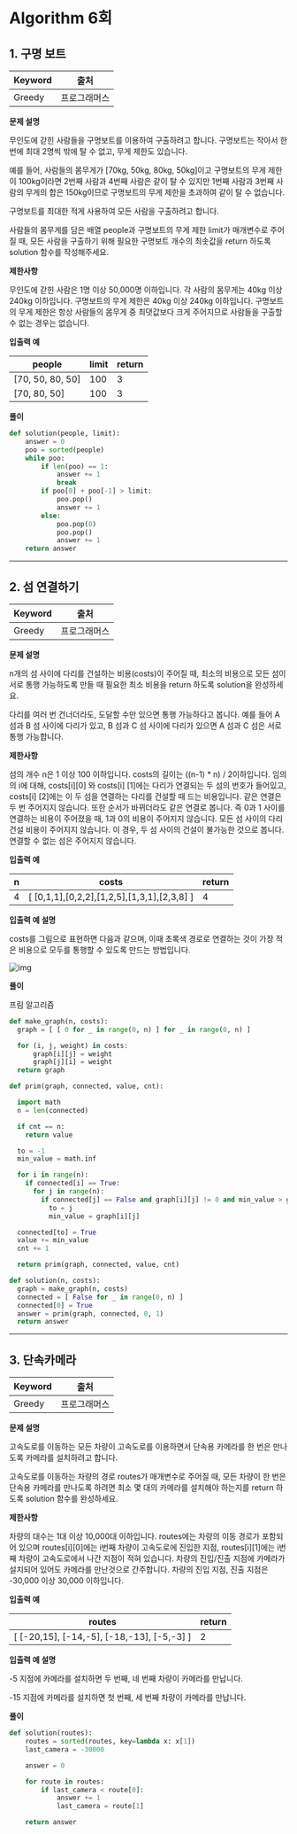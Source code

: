 # Algorithm 6회

## 1. 구명 보트

Keyword|출처
-|-
Greedy|프로그래머스

**문제 설명**

무인도에 갇힌 사람들을 구명보트를 이용하여 구출하려고 합니다. 구명보트는 작아서 한 번에 최대 2명씩 밖에 탈 수 없고, 무게 제한도 있습니다.

예를 들어, 사람들의 몸무게가 [70kg, 50kg, 80kg, 50kg]이고 구명보트의 무게 제한이 100kg이라면 2번째 사람과 4번째 사람은 같이 탈 수 있지만 1번째 사람과 3번째 사람의 무게의 합은 150kg이므로 구명보트의 무게 제한을 초과하여 같이 탈 수 없습니다.

구명보트를 최대한 적게 사용하여 모든 사람을 구출하려고 합니다.

사람들의 몸무게를 담은 배열 people과 구명보트의 무게 제한 limit가 매개변수로 주어질 때, 모든 사람을 구출하기 위해 필요한 구명보트 개수의 최솟값을 return 하도록 solution 함수를 작성해주세요.

**제한사항**

무인도에 갇힌 사람은 1명 이상 50,000명 이하입니다.
각 사람의 몸무게는 40kg 이상 240kg 이하입니다.
구명보트의 무게 제한은 40kg 이상 240kg 이하입니다.
구명보트의 무게 제한은 항상 사람들의 몸무게 중 최댓값보다 크게 주어지므로 사람들을 구출할 수 없는 경우는 없습니다.

**입출력 예**

people | limit | return
-|-|-
[70, 50, 80, 50] | 100 | 3
[70, 80, 50] | 100 | 3

**풀이**

```python
def solution(people, limit):
    answer = 0
    poo = sorted(people)
    while poo:
        if len(poo) == 1:
            answer += 1
            break
        if poo[0] + poo[-1] > limit:
            poo.pop()
            answer += 1
        else:
            poo.pop(0)
            poo.pop()
            answer += 1
    return answer
```

---


## 2. 섬 연결하기

Keyword|출처
-|-
Greedy|프로그래머스

**문제 설명**

n개의 섬 사이에 다리를 건설하는 비용(costs)이 주어질 때, 최소의 비용으로 모든 섬이 서로 통행 가능하도록 만들 때 필요한 최소 비용을 return 하도록 solution을 완성하세요.

다리를 여러 번 건너더라도, 도달할 수만 있으면 통행 가능하다고 봅니다. 예를 들어 A 섬과 B 섬 사이에 다리가 있고, B 섬과 C 섬 사이에 다리가 있으면 A 섬과 C 섬은 서로 통행 가능합니다.

**제한사항**

섬의 개수 n은 1 이상 100 이하입니다.
costs의 길이는 ((n-1) * n) / 2이하입니다.
임의의 i에 대해, costs[i][0] 와 costs[i] [1]에는 다리가 연결되는 두 섬의 번호가 들어있고, costs[i] [2]에는 이 두 섬을 연결하는 다리를 건설할 때 드는 비용입니다.
같은 연결은 두 번 주어지지 않습니다. 또한 순서가 바뀌더라도 같은 연결로 봅니다. 즉 0과 1 사이를 연결하는 비용이 주어졌을 때, 1과 0의 비용이 주어지지 않습니다.
모든 섬 사이의 다리 건설 비용이 주어지지 않습니다. 이 경우, 두 섬 사이의 건설이 불가능한 것으로 봅니다.
연결할 수 없는 섬은 주어지지 않습니다.

**입출력 예**

n	|costs	|return
-|-|-
4| [ [0,1,1],[0,2,2],[1,2,5],[1,3,1],[2,3,8] ]	|4

**입출력 예 설명**

costs를 그림으로 표현하면 다음과 같으며, 이때 초록색 경로로 연결하는 것이 가장 적은 비용으로 모두를 통행할 수 있도록 만드는 방법입니다.

![img](https://grepp-programmers.s3.amazonaws.com/files/production/13e2952057/f2746a8c-527c-4451-9a73-42129911fe17.png)

**풀이**

프림 알고리즘

```python
def make_graph(n, costs):
  graph = [ [ 0 for _ in range(0, n) ] for _ in range(0, n) ]

  for (i, j, weight) in costs:
      graph[i][j] = weight
      graph[j][i] = weight
  return graph

def prim(graph, connected, value, cnt):

  import math
  n = len(connected)

  if cnt == n:
    return value

  to = -1
  min_value = math.inf

  for i in range(n):
    if connected[i] == True:
      for j in range(n):
        if connected[j] == False and graph[i][j] != 0 and min_value > graph[i][j]:
          to = j
          min_value = graph[i][j]

  connected[to] = True
  value += min_value
  cnt += 1

  return prim(graph, connected, value, cnt)

def solution(n, costs):
  graph = make_graph(n, costs)
  connected = [ False for _ in range(0, n) ]
  connected[0] = True
  answer = prim(graph, connected, 0, 1)
  return answer
```

---


## 3. 단속카메라

Keyword|출처
-|-
Greedy|프로그래머스

**문제 설명**

고속도로를 이동하는 모든 차량이 고속도로를 이용하면서 단속용 카메라를 한 번은 만나도록 카메라를 설치하려고 합니다.

고속도로를 이동하는 차량의 경로 routes가 매개변수로 주어질 때, 모든 차량이 한 번은 단속용 카메라를 만나도록 하려면 최소 몇 대의 카메라를 설치해야 하는지를 return 하도록 solution 함수를 완성하세요.

**제한사항**

차량의 대수는 1대 이상 10,000대 이하입니다.
routes에는 차량의 이동 경로가 포함되어 있으며 routes[i][0]에는 i번째 차량이 고속도로에 진입한 지점, routes[i][1]에는 i번째 차량이 고속도로에서 나간 지점이 적혀 있습니다.
차량의 진입/진출 지점에 카메라가 설치되어 있어도 카메라를 만난것으로 간주합니다.
차량의 진입 지점, 진출 지점은 -30,000 이상 30,000 이하입니다.

**입출력 예**

routes|	return
-|-
[ [-20,15], [-14,-5], [-18,-13], [-5,-3] ]	|2


**입출력 예 설명**

-5 지점에 카메라를 설치하면 두 번째, 네 번째 차량이 카메라를 만납니다.

-15 지점에 카메라를 설치하면 첫 번째, 세 번째 차량이 카메라를 만납니다.

**풀이**

```python
def solution(routes):
    routes = sorted(routes, key=lambda x: x[1])
    last_camera = -30000

    answer = 0

    for route in routes:
        if last_camera < route[0]:
            answer += 1
            last_camera = route[1]

    return answer
```
